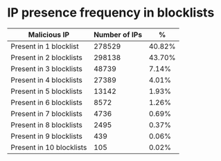 # IP presence frequency in blocklists
| Malicious IP | Number of IPs | % |
|----|----|----|
| Present in 1 blocklist | 278529 | 40.82% |
| Present in 2 blocklists | 298138 | 43.70% |
| Present in 3 blocklists | 48739 | 7.14% |
| Present in 4 blocklists | 27389 | 4.01% |
| Present in 5 blocklists | 13142 | 1.93% |
| Present in 6 blocklists | 8572 | 1.26% |
| Present in 7 blocklists | 4736 | 0.69% |
| Present in 8 blocklists | 2495 | 0.37% |
| Present in 9 blocklists | 439 | 0.06% |
| Present in 10 blocklists | 105 | 0.02% |
